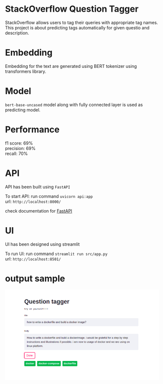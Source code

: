 # StackOverflow Question Tagger

StackOverflow allows users to tag their queries with appropriate tag names. This project is about predicting tags automatically for given questio and description.

# Embedding
Embedding for the text are generated using BERT tokenizer using transformers library. 

# Model
`bert-base-uncased` model along with fully connected layer is used as predicting model. 

# Performance
f1 score: 69% <br/>
precision: 69% <br/>
recall: 70% <br/>

# API
API has been built using `FastAPI`

To start API: run command `uvicorn api:app`  </br>
url: `http://localhost:8000/`

check documentation for [FastAPI](https://fastapi.tiangolo.com/)

# UI
UI has been designed using streamlit

To run UI: run command `streamlit run src/app.py` </br>
url: `http://localhost:8501/`

# output sample

![sample](sample.png)
